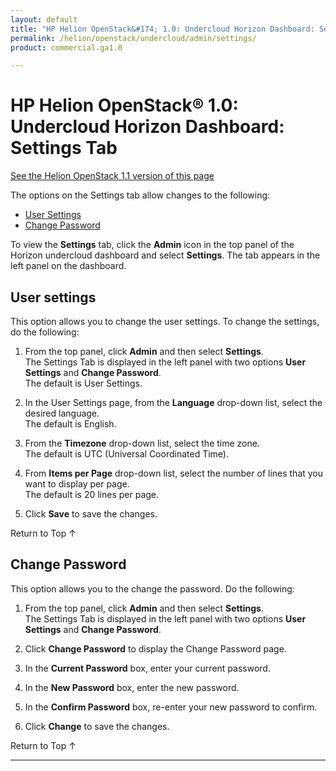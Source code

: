```yaml
---
layout: default
title: "HP Helion OpenStack&#174; 1.0: Undercloud Horizon Dashboard: Settings Tab"
permalink: /helion/openstack/undercloud/admin/settings/
product: commercial.ga1.0

---
```

<!--PUBLISHED-->



<script> 

function PageRefresh { 
onLoad="window.refresh"
}

PageRefresh();

</script>

 

# HP Helion OpenStack&#174; 1.0: Undercloud Horizon Dashboard: Settings Tab
[See the Helion OpenStack 1.1 version of this page](/helion/openstack/1.1/undercloud/admin/settings/)

The options on the Settings tab allow changes to the following:

* [User Settings](#user-settings)
* [Change Password](#change-password) 

To view the **Settings** tab, click the **Admin** icon in the top panel of the Horizon undercloud dashboard and select **Settings**. The tab appears in the left panel on the dashboard.

## User settings<a name="user-settings"></a>

This option allows you to change the user settings. To change the settings, do the following:

1. From the top panel, click **Admin** and then select **Settings**.<br /> The Settings Tab is displayed in the left panel with two options **User Settings** and **Change Password**.<br />The default is User Settings.

2. In the User Settings page, from the **Language** drop-down list, select the desired language.<br /> The default is English. <br />

3. From the **Timezone** drop-down list, select the time zone. <br /> The default is UTC (Universal Coordinated Time). <br />

4. From **Items per Page** drop-down list, select the number of lines that you want to display per page.<br /> The default is 20 lines per page.<br />

5. Click **Save** to save the changes. 

<a href="#top" style="padding:14px 0px 14px 0px; text-decoration: none;"> Return to Top &#8593; </a>

## Change Password<a name="change-password"></a>

This option allows you to the change the password. Do the following:

1. From the top panel, click **Admin** and then select **Settings**.<br /> The Settings Tab is displayed in the left panel with two options **User Settings** and **Change Password**.

2. Click **Change Password** to display the Change Password page.

3. In the **Current Password** box, enter your current password.

4. In the **New Password** box, enter the new password.

5. In the **Confirm Password** box, re-enter your new password to confirm.

6. Click **Change** to save the changes.  


<a href="#top" style="padding:14px 0px 14px 0px; text-decoration: none;"> Return to Top &#8593; </a>

----
